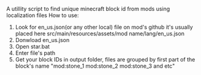 A utillity script to find unique minecraft block id from mods using localization files
How to use:
1) Look for en_us.json(or any other local) file on mod's github it's usually placed here src/main/resources/assets/mod name/lang/en_us.json
2) Donwload en_us.json
3) Open star.bat
4) Enter file's path
5) Get your block IDs in output folder, files are grouped by first part of the block's name "mod:stone_1 mod:stone_2 mod:stone_3 and etc"
